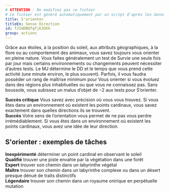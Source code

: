 ```yaml
---
# ATTENTION : Ne modifiez pas ce fichier
# Ce fichier est généré automatiquement par un script d'après les données du module Foundry VTT officiel et de sa traduction
title: S'orienter
titleEn: Sense Direction
id: fJImDBQfqfjKJOhk
group: actions
---
```

<p><span id="ctl00_MainContent_DetailedOutput">Grâce aux étoiles, à la position du soleil, aux attributs géographiques, à la flore ou au comportement des animaux, vous savez toujours vous orienter en pleine nature. Vous faites généralement un test de Survie une seule fois par jour mais certains environnements ou changements peuvent nécessiter d’autres tests. Le MJ détermine le DD et le temps que vous prend cette activité (une minute environ, le plus souvent). Parfois, il vous faudra posséder un rang de maîtrise minimum pour Vous orienter si vous évoluez dans des régions plus inhabituelles ou que vous ne connaissez pas. Sans boussole, vous subissez un malus d’objet de −2 aux tests pour S’orienter.<br></span></p><p><span id="ctl00_MainContent_DetailedOutput"><strong>Succès critique</strong> Vous savez avec précision où vous vous trouvez. Si vous êtes dans un environnement où existent les points cardinaux, vous savez exactement dans quelles directions ils se trouvent.<br><strong>Succès</strong> Votre sens de l’orientation vous permet de ne pas vous perdre irrémédiablement. Si vous êtes dans un environnement où existent les points cardinaux, vous avez une idée de leur direction.</span></p><h2 class="title">S'orienter : exemples de tâches</h2><p><strong>Inexpérimenté</strong> déterminer un point cardinal en observant le soleil<br><strong>Qualifié</strong> trouver une piste envahie par la végétation dans une forêt<br><strong>Expert</strong> trouver son chemin dans un labyrinthe végétal<br><strong>Maître</strong> trouver son chemin dans un labyrinthe complexe ou dans un désert presque dénué de traits distinctifs<br><strong>Légendaire</strong> trouver son chemin dans un royaume onirique en perpétuelle mutation</p>
